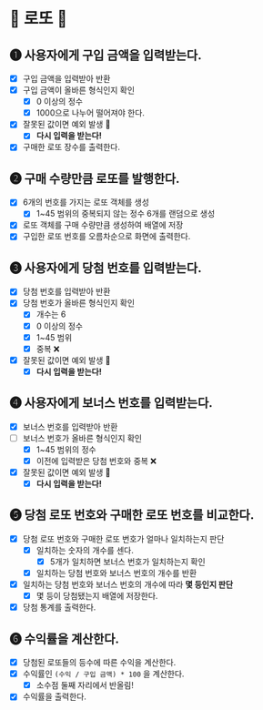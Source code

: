 # 🎱 로또 🎱

## ➊ 사용자에게 구입 금액을 입력받는다.
- [x] 구입 금액을 입력받아 반환
- [x] 구입 금액이 올바른 형식인지 확인
    - [x] 0 이상의 정수
    - [x] 1000으로 나누어 떨어져야 한다.
- [x] 잘못된 값이면 예외 발생 🚨
    - [x] **다시 입력을 받는다!**
- [x] 구매한 로또 장수를 출력한다.

## ➋ 구매 수량만큼 로또를 발행한다.
- [x] 6개의 번호를 가지는 로또 객체를 생성
    - [x] 1~45 범위의 중복되지 않는 정수 6개를 랜덤으로 생성
- [x] 로또 객체를 구매 수량만큼 생성하여 배열에 저장
- [x] 구입한 로또 번호를 오름차순으로 화면에 출력한다.

## ➌ 사용자에게 당첨 번호를 입력받는다.
- [x] 당첨 번호를 입력받아 반환
- [x] 당첨 번호가 올바른 형식인지 확인
    - [x] 개수는 6
    - [x] 0 이상의 정수
    - [x] 1~45 범위
    - [x] 중복 ❌
- [x] 잘못된 값이면 예외 발생 🚨
    - [x] **다시 입력을 받는다!**

## ➍ 사용자에게 보너스 번호를 입력받는다.
- [x] 보너스 번호를 입력받아 반환
- [ ] 보너스 번호가 올바른 형식인지 확인
    - [x] 1~45 범위의 정수
    - [x] 이전에 입력받은 당첨 번호와 중복 ❌
- [x] 잘못된 값이면 예외 발생 🚨
    - [x] **다시 입력을 받는다!**

## ➎ 당첨 로또 번호와 구매한 로또 번호를 **비교**한다.
- [x] 당첨 로또 번호와 구매한 로또 번호가 얼마나 일치하는지 판단
    - [x] 일치하는 숫자의 개수를 센다.
        - [x] 5개가 일치하면 보너스 번호가 일치하는지 확인
    - [x] 일치하는 당첨 번호와 보너스 번호의 개수를 반환
- [x] 일치하는 당첨 번호와 보너스 번호의 개수에 따라 **몇 등인지 판단**
    - [x] 몇 등이 당첨됐는지 배열에 저장한다.
- [x] 당첨 통계를 출력한다.

## ➏ 수익률을 계산한다.
- [x] 당첨된 로또들의 등수에 따른 수익을 계산한다.
- [x] 수익률인 `(수익 / 구입 금액) * 100` 을 계산한다.
    - [x] 소수점 둘째 자리에서 반올림!
- [x] 수익률을 출력한다.
